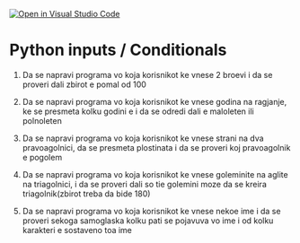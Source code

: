 [![Open in Visual Studio Code](https://classroom.github.com/assets/open-in-vscode-c66648af7eb3fe8bc4f294546bfd86ef473780cde1dea487d3c4ff354943c9ae.svg)](https://classroom.github.com/online_ide?assignment_repo_id=9172895&assignment_repo_type=AssignmentRepo)
# Python inputs / Conditionals

1. Da se napravi programa vo koja korisnikot ke vnese 2 broevi i da se proveri dali zbirot e pomal od 100<br>

2. Da se napravi programa vo koja korisnikot ke vnese godina na ragjanje, ke se presmeta kolku godini e i da se odredi dali e maloleten ili polnoleten<br>

3. Da se napravi programa vo koja korisnikot ke vnese strani na dva pravoagolnici, da se presmeta plostinata i da se proveri  koj pravoagolnik e pogolem<br>

4. Da se napravi programa vo koja korisnikot ke vnese goleminite na aglite na triagolnici, i da se proveri dali so tie golemini moze da se kreira triagolnik(zbirot treba da bide 180)<br>

5. Da se napravi programa vo koja korisnikot ke vnese nekoe ime i da se proveri sekoga samoglaska kolku pati se pojavuva vo ime i od kolku karakteri e sostaveno toa ime
